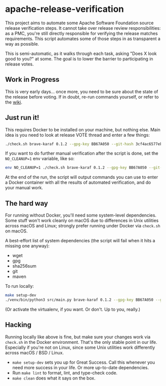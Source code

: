 # apache-release-verification

This project aims to automate some Apache Software Foundation source release verification steps. It cannot take over release review responsibilities: as a PMC, you're still directly responsible for verifying the release matches requirements. This script automates some of those steps in as transparent a way as possible.

This is semi-automatic, as it walks through each task, asking "Does X look good to you?" at some. The goal is
to lower the barrier to participating in release votes.

## Work in Progress

This is very early days... once more, you need to be sure about the state of the release before voting. If in doubt, re-run commands yourself, or refer to the [wiki](https://cwiki.apache.org/confluence/display/ZIPKIN/Verifying+a+Source+Release).

## Just run it!

This requires Docker to be installed on your machine, but nothing else. Main idea is you need to look at release VOTE thread and enter a few things:

```bash
./check.sh brave-karaf 0.1.2 --gpg-key BB67A050 --git-hash 3cf4ac6577eb0d4775d20f24814e7a0852fa1635
```

If you want to do further manual verification after the script is done, set the `NO_CLEANUP=1` env variable, like so:

```bash
env NO_CLEANUP=1 ./check.sh brave-karaf 0.1.2 --gpg-key BB67A050 --git-hash 3cf4ac6577eb0d4775d20f24814e7a0852fa1635
```

At the end of the run, the script will output commands you can use to enter a Docker container with all the results of automated verification, and do your manual work.

## The hard way

For running without Docker, you'll need some system-level dependencies. Some stuff won't work cleanly on macOS due to differences in Unix utilities across macOS and Linux; strongly prefer running under Docker via `check.sh` on macOS.

A best-effort list of system dependencies (the script will fail when it hits a missing one anyway):

* wget
* gpg
* sha256sum
* git
* maven

To run locally:

```bash
make setup-dev
./venv/bin/python3 src/main.py brave-karaf 0.1.2 --gpg-key BB67A050 --git-hash 3cf4ac6577eb0d4775d20f24814e7a0852fa1635
```

(Or activate the virtualenv, if you want. Or don't. Up to you, really.)

## Hacking

Running locally like above is fine, but make sure your changes work via `check.sh` in the Docker environment. That's the only stable point in our life. Especially if you're not on Linux, since some Unix utilities work differently across macOS / BSD / Linux.

* `make setup-dev` sets you up for Great Success. Call this whenever you need more success in your life. Or more up-to-date dependencies.
* Run `make lint` to format, lint, and type-check code.
* `make clean` does what it says on the box.
